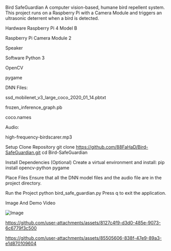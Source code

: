 Bird SafeGuardian
A computer vision-based, humane bird repellent system. This project runs on a Raspberry Pi with a Camera Module and triggers an ultrasonic deterrent when a bird is detected.

Hardware
Raspberry Pi 4 Model B

Raspberry Pi Camera Module 2

Speaker

Software
Python 3

OpenCV

pygame

DNN Files:

ssd_mobilenet_v3_large_coco_2020_01_14.pbtxt

frozen_inference_graph.pb

coco.names

Audio:

high-frequency-birdscarer.mp3

Setup
Clone Repository
git clone https://github.com/88FaHaD/Bird-SafeGuardian.git
cd Bird-SafeGuardian

Install Dependencies
(Optional) Create a virtual environment and install: pip install opencv-python pygame

Place Files
Ensure that all the DNN model files and the audio file are in the project directory.

Run the Project
python bird_safe_guardian.py
Press q to exit the application.

Image And Demo Video

![Image](https://github.com/user-attachments/assets/315f64e0-1213-4823-8c1c-caaed616b2bf)

https://github.com/user-attachments/assets/8127c4f9-d3d0-485e-9073-6c6779f3c500

https://github.com/user-attachments/assets/85505606-838f-47e9-89a3-e1d870109604


